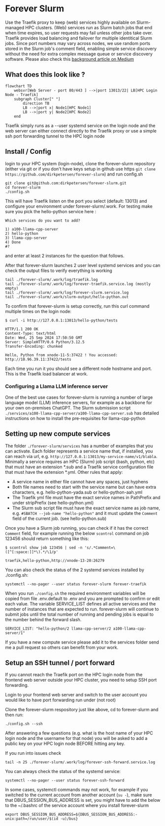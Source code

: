 # Forever Slurm

Use the Traefik proxy to keep (web) services highly available on Slurm-managed HPC clusters. (Web) services run as Slurm batch jobs that end when time expires, so user requests may fail unless other jobs take over. Traefik provides load balancing and failover for multiple identitical Slurm jobs. Since port numbers may vary across nodes, we use random ports stored in the Slurm job's comment field, enabling simple service discovery without the need for extra complex message queue or service discovery software. Please also check this [background article on Medium](https://dirk-petersen.medium.com/run-web-services-on-hpc-stupid-63e208008da8)

## What does this look like ?

```mermaid
flowchart TD
    websvr[Web Server - port 80/443 ] -->|port 13013/22| LB[HPC Login Node - Traefik]
    subgraph Cluster[" "]
        direction TB
        LB -->|port x| Node1[HPC Node1]
        LB -->|port y| Node2[HPC Node2]
    end
```

Traefik simply runs as a --user systemd service on the login node and the web server can either connect directly to the Traefik proxy or use a simple ssh port forwarding tunnel to the HPC login node 

## Install / Config

login to your HPC system (login-node), clone the forever-slurm repository (either via git or if you don't have keys setup in github use https `git clone https://github.com/dirkpetersen/forever-slurm`) and run config.sh

```
git clone git@github.com:dirkpetersen/forever-slurm.git
cd forever-slurm
./config.sh 
```

This will have Traefik listen on the port you select (default: 13013) and configure your environment under forever-slurm/.work. For testing make sure you pick the hello-python service here :

```
Which services do you want to add?

1) a100-llama-cpp-server
2) hello-python
3) llama-cpp-server
4) Done
#?
```
and enter at least 2 instances for the question that follows.

After that forever-slurm launches 2 user level systemd services and you can check the output files to verify everything is working 

```
tail ./forever-slurm/.work/log/traefik.log
tail ./forever-slurm/.work/log/forever-traefik.service.log (mostly empty)
tail ./forever-slurm/.work/log/forever-slurm.service.log
tail ./forever-slurm/.work/slurm-output/hello-python.out
```

To confirm that forever-slurm is setup correctly, run this curl command multiple times on the login node: 

```
$ curl -i http://127.0.0.1:13013/hello-python/tests

HTTP/1.1 200 OK
Content-Type: text/html
Date: Wed, 25 Sep 2024 17:50:50 GMT
Server: SimpleHTTP/0.6 Python/3.12.5
Transfer-Encoding: chunked

Hello, Python from xnode-11-5:37422 ! You accessed: http://10.96.39.11:37422/tests
```
Each time you run it you should see a different node hostname and port. This is the Traefik load balancer at work.

### Configuring a Llama LLM inference server

One of the best use cases for forever-slurm is running a number of large language model (LLM) inference servers, for example as a backbone for your own on-premises ChatGPT. The Slurm submission script `./services/a100-llama-cpp-server/a100-llama-cpp-server.sub` has detailed instructions on how to install the pre-requisites for llama-cpp-python

## Setting up new compute services 

The folder `./forever-slurm/services` has a number of examples that you can activate. Each folder represents a service name that, if installed, you can reach via url, e.g. `http://127.0.0.1:13013/my-service-name/v1/blabla`. Minimally a service requires an HPC (Slurm) job script (bash, python, etc) that must have an extension *.sub and a Traefik service configuration file that must have the extension *.yml. Other rules that apply: 

* A service name in either file cannot have any spaces, just hyphens
* Both file names need to start with the service name but can have extra characters, e.g. hello-python-yada.sub or hello-python-aah.yml
* The Traefik yml file must have the exact service names in PathPrefix and under stripPrefix (see hello-python.yml)
* The Slurm sub script file must have the exact service name as job name, e.g. `#SBATCH --job-name "hello-python"` 
and it must update the `Comment` field of the current job. (see hello-python.sub)

Once you have a Slurm job running, you can check if it has the correct `Comment` field, for example running the below `scontrol` command on job 123456 should return something like this: 

```
$ scontrol show job 123456 | sed -n 's/.*Comment=\([^[:space:]]*\).*/\1/p'

traefik,hello-python,http://xnode-13-20:26279

```
You can also check the status of the 2 systemd services installed by ./config.sh: 

```
systemctl --no-pager --user status forever-slurm forever-traefik
```

When you run `./config.sh` the required environment variables will be copied from file .env.default to .env and you are prompted to confirm or edit each value. The variable SERVICE_LIST defines all active services and the number of instances that are expected to run. forever-slurm will continue to submit jobs until the total number of running and pending jobs is equal to the number behind the forward slash.

```
SERVICE_LIST: "hello-python/2 llama-cpp-server/2 a100-llama-cpp-server/1"
```

If you have a new compute service please add it to the services folder send me a pull request so others can benefit from your work. 


## Setup an SSH tunnel / port forward 

If you cannot reach the Traefik port on the HPC login node from the frontend web server outside your HPC cluster, you need to setup SSH port forwarding. 

Login to your frontend web server and switch to the user account you would like to have port forwarding run under (not root)

Clone the forever-slurm respository just like above, cd to forever-slurm and then run: 

```
./config.sh --ssh
```

After answering a few questions (e.g. what is the host name of your HPC login node and the username for that node) you will be asked to add a public key on your HPC login node BEFORE hitting any key.

If you run into issues check 

```
tail -n 25 ./forever-slurm/.work/log/forever-ssh-forward.service.log
```

You can always check the status of the systemd service: 

```
systemctl --no-pager --user status forever-ssh-forward
```

In some cases, systemctl commands may not work, for example if you switched to the current account from another account (`su -`), make sure that DBUS_SESSION_BUS_ADDRESS is set, you might have to add the below to the ~/.bashrc of the service account where you install forever-slurm 

```
export DBUS_SESSION_BUS_ADDRESS=${DBUS_SESSION_BUS_ADDRESS:-unix:path=/run/user/$(id -u)/bus}
```
